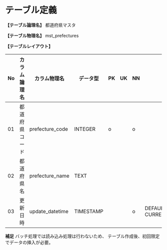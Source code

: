# テーブル定義

**【テーブル論理名】**
都道府県マスタ

**【テーブル物理名】**
mst_prefectures

**【テーブルレイアウト】**

| No  | カラム論理名        | カラム物理名      | データ型  | PK  | UK  | NN  | コメント                    |
| --- | ------------------- | ----------------- | --------- | --- | --- | --- | --------------------------- |
| 01  | 都道府県コード      | prefecture_code   | INTEGER   | o   |     | o   |                             |
| 02  | 都道府県名          | prefecture_name   | TEXT      |     |     |     |                             |
| 03  | 更新日時            | update_datetime   | TIMESTAMP |     |     | o   | DEFAULT CURRENT_TIMESTAMP   |

**補足**
バッチ処理では読み込み処理は行わないため、
テーブル作成後、初回限定でデータの挿入が必要。
